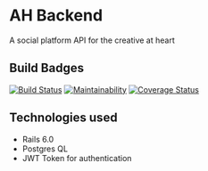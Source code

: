 # AH Backend
A social platform API for the creative at heart

## Build Badges
[![Build Status](https://travis-ci.org/walimike/ah_backend.svg?branch=develop)](https://travis-ci.org/walimike/ah_backend)
[![Maintainability](https://api.codeclimate.com/v1/badges/68f2083a4066a9e468b3/maintainability)](https://codeclimate.com/github/walimike/ah_backend/maintainability)
[![Coverage Status](https://coveralls.io/repos/github/walimike/ah_backend/badge.svg)](https://coveralls.io/github/walimike/ah_backend)

## Technologies used
- Rails 6.0 
- Postgres QL
- JWT Token for authentication

